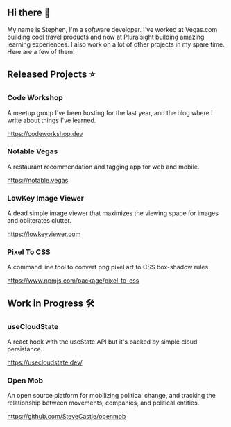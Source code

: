 ## Hi there 👋
My name is Stephen, I'm a software developer. I've worked at Vegas.com building cool travel products and now at Pluralsight building amazing learning experiences. I also work on a lot of other projects in my spare time. Here are a few of them!



## Released Projects ⭐️

### Code Workshop

A meetup group I've been hosting for the last year, and the blog where I write about things I've learned.

https://codeworkshop.dev


### Notable Vegas

A restaurant recommendation and tagging app for web and mobile.

https://notable.vegas

### LowKey Image Viewer

A dead simple image viewer that maximizes the viewing space for images and obliterates clutter.

https://lowkeyviewer.com

### Pixel To CSS

A command line tool to convert png pixel art to CSS box-shadow rules.

https://www.npmjs.com/package/pixel-to-css

## Work in Progress 🛠

### useCloudState

A react hook with the useState API but it's backed by simple cloud persistance.

https://usecloudstate.dev/

### Open Mob

An open source platform for mobilizing political change, and tracking the relationship between movements, companies, and political entities.

https://github.com/SteveCastle/openmob
